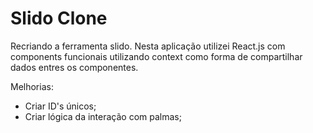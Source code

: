 # Slido Clone

Recriando a ferramenta slido. Nesta aplicação utilizei React.js com components funcionais utilizando context como forma de compartilhar dados entres os componentes.

Melhorias:
- Criar ID's únicos;
- Criar lógica da interação com palmas;
